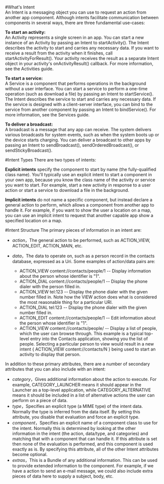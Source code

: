 #What's Intent          
An Intent is a messaging object you can use to request an action from another app component. Although intents facilitate communication between components in several ways, there are three fundamental use-cases:   

**To start an activity:**   
An Activity represents a single screen in an app. You can start a new instance of an Activity by passing an Intent to startActivity(). The Intent describes the activity to start and carries any necessary data.
If you want to receive a result from the activity when it finishes, call startActivityForResult(). Your activity receives the result as a separate Intent object in your activity's onActivityResult() callback. For more information, see the Activities guide.    

**To start a service:**      
A Service is a component that performs operations in the background without a user interface. You can start a service to perform a one-time operation (such as download a file) by passing an Intent to startService(). The Intent describes the service to start and carries any necessary data.
If the service is designed with a client-server interface, you can bind to the service from another component by passing an Intent to bindService(). For more information, see the Services guide.    

**To deliver a broadcast:**     
A broadcast is a message that any app can receive. The system delivers various broadcasts for system events, such as when the system boots up or the device starts charging. You can deliver a broadcast to other apps by passing an Intent to sendBroadcast(), sendOrderedBroadcast(), or sendStickyBroadcast().      


#Intent Types
There are two types of intents:       

**Explicit intents** specify the component to start by name (the fully-qualified class name). You'll typically use an explicit intent to start a component in your own app, because you know the class name of the activity or service you want to start. For example, start a new activity in response to a user action or start a service to download a file in the background.    

**Implicit intents** do not name a specific component, but instead declare a general action to perform, which allows a component from another app to handle it. For example, if you want to show the user a location on a map, you can use an implicit intent to request that another capable app show a specified location on a map.           

#Intent Structure
The primary pieces of information in an intent are:    

- *action*，The general action to be performed, such as ACTION_VIEW, ACTION_EDIT, ACTION_MAIN, etc.   
- *data*，The data to operate on, such as a person record in the contacts database, expressed as a Uri.
Some examples of action/data pairs are:

  - ACTION_VIEW content://contacts/people/1 -- Display information about the person whose identifier is "1".
  - ACTION_DIAL content://contacts/people/1 -- Display the phone dialer with the person filled in.
  - ACTION_VIEW tel:123 -- Display the phone dialer with the given number filled in. Note how the VIEW action does what is considered the most reasonable thing for a particular URI.
  - ACTION_DIAL tel:123 -- Display the phone dialer with the given number filled in.
  - ACTION_EDIT content://contacts/people/1 -- Edit information about the person whose identifier is "1".
  - ACTION_VIEW content://contacts/people/ -- Display a list of people, which the user can browse through. This example is a typical top-level entry into the Contacts application, showing you the list of people. Selecting a particular person to view would result in a new intent { ACTION_VIEW content://contacts/N } being used to start an activity to display that person.

In addition to these primary attributes, there are a number of secondary attributes that you can also include with an intent:

- *category*，Gives additional information about the action to execute. For example, CATEGORY_LAUNCHER means it should appear in the Launcher as a top-level application, while CATEGORY_ALTERNATIVE means it should be included in a list of alternative actions the user can perform on a piece of data.
- *type*，Specifies an explicit type (a MIME type) of the intent data. Normally the type is inferred from the data itself. By setting this attribute, you disable that evaluation and force an explicit type.
- *component*，Specifies an explicit name of a component class to use for the intent. Normally this is determined by looking at the other information in the intent (the action, data/type, and categories) and matching that with a component that can handle it. If this attribute is set then none of the evaluation is performed, and this component is used exactly as is. By specifying this attribute, all of the other Intent attributes become optional.
- *extras*，This is a Bundle of any additional information. This can be used to provide extended information to the component. For example, if we have a action to send an e-mail message, we could also include extra pieces of data here to supply a subject, body, etc.
